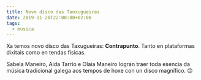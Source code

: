 ```yaml
---
title: Novo disco das Tanxugueiras
date: 2019-11-20T22:00:00+02:00
tags:
  - musica
---
```


Xa temos novo disco das Taxugueiras: **Contrapunto**. Tanto en plataformas dixitais como en tendas físicas.

Sabela Maneiro, Aida Tarrío e Olaia Maneiro logran traer toda esencia da música tradicional galega aos tempos de hoxe con un disco magnífico. 😍
